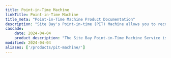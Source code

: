 ```yaml
---
title: Point-in-Time Machine
linkTitle: Point-in-Time Machine
title_meta: "Point-in-Time Machine Product Documentation"
description: "Site Bay's Point-in-time (PIT) Machine allows you to recover your site or individual files from against accidental deletions or misconfigurations."
cascade:
    date: 2024-04-04
    product_description: "The Site Bay Point-in-Time Machine Service is a feature included on all plans that automatically backs up your files and database every minute. Your site's wp-content and database can be recovered in a snap."
modified: 2024-04-04
aliases: ['/products/pit-machine/']
---
```


